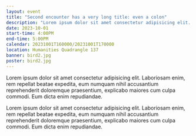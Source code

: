```yaml
---
layout: event
title: "Second encounter has a very long title: even a colon"
description: "Lorem ipsum dolor sit amet consectetur adipisicing elit. Laboriosam enim, rem repellat beatae expedita, eum."
date: 2023-10-01
start-time: 4:00PM
end-time: 5:00PM
calendar: 20231001T160000/20231001T170000
location: Humanities Quadrangle 137
banner: bird2.jpg
poster: bird2.jpg
---
```


Lorem ipsum dolor sit amet consectetur adipisicing elit. Laboriosam enim, rem repellat beatae expedita, eum numquam nihil accusantium reprehenderit doloremque praesentium, explicabo maiores cum culpa commodi. Eum dicta enim repudiandae.

Lorem ipsum dolor sit amet consectetur adipisicing elit. Laboriosam enim, rem repellat beatae expedita, eum numquam nihil accusantium reprehenderit doloremque praesentium, explicabo maiores cum culpa commodi. Eum dicta enim repudiandae.
